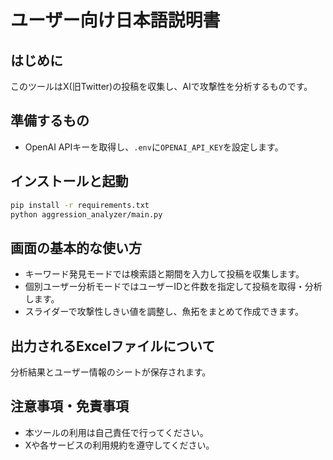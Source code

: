 # ユーザー向け日本語説明書

## はじめに
このツールはX(旧Twitter)の投稿を収集し、AIで攻撃性を分析するものです。

## 準備するもの
- OpenAI APIキーを取得し、`.env`に`OPENAI_API_KEY`を設定します。

## インストールと起動
```bash
pip install -r requirements.txt
python aggression_analyzer/main.py
```

## 画面の基本的な使い方
- キーワード発見モードでは検索語と期間を入力して投稿を収集します。
- 個別ユーザー分析モードではユーザーIDと件数を指定して投稿を取得・分析します。
- スライダーで攻撃性しきい値を調整し、魚拓をまとめて作成できます。

## 出力されるExcelファイルについて
分析結果とユーザー情報のシートが保存されます。

## 注意事項・免責事項
- 本ツールの利用は自己責任で行ってください。
- Xや各サービスの利用規約を遵守してください。
